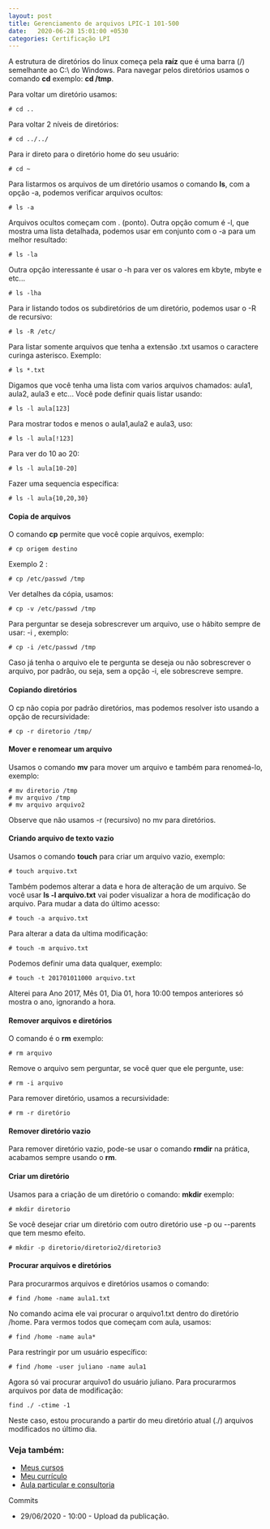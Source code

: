 ```yaml
---
layout: post
title: Gerenciamento de arquivos LPIC-1 101-500
date:   2020-06-28 15:01:00 +0530
categories: Certificação LPI
---
```


A estrutura de diretórios do linux começa pela **raíz** que é uma barra (/) semelhante ao C:\ do Windows.  Para navegar pelos diretórios usamos o comando **cd** exemplo: **cd /tmp**.

Para voltar um diretório usamos:

```
# cd ..
```

Para voltar 2 níveis de diretórios:

```
# cd ../../
```

Para ir direto para o diretório home do seu usuário:

```
# cd ~
```

Para listarmos os arquivos de um diretório usamos o comando **ls**, com a opção -a, podemos verificar arquivos ocultos:

```
# ls -a
```

Arquivos ocultos começam com . (ponto). Outra opção comum é -l, que mostra uma lista detalhada, podemos usar em conjunto com o -a para um melhor resultado:

```
# ls -la
```

Outra opção interessante é usar o -h para ver os valores em kbyte, mbyte e etc...

```
# ls -lha
```

Para ir listando todos os subdiretórios de um diretório, podemos usar o -R de recursivo:

```
# ls -R /etc/
```

Para listar somente arquivos que tenha a extensão .txt usamos o caractere curinga asterisco. Exemplo:

```
# ls *.txt
```

Digamos que você tenha uma lista com varios arquivos chamados: aula1, aula2, aula3 e etc... Você pode definir quais listar usando:

```
# ls -l aula[123]
```

Para mostrar todos e menos o aula1,aula2 e aula3, uso:

```
# ls -l aula[!123]
```

Para ver do 10 ao 20:

```
# ls -l aula[10-20]
```

Fazer uma sequencia específica:

```
# ls -l aula{10,20,30}
```

#### Copia de arquivos

O comando **cp** permite que você copie arquivos, exemplo: 

```
# cp origem destino
```

Exemplo 2 :

```
# cp /etc/passwd /tmp
```

Ver detalhes da cópia, usamos:

```
# cp -v /etc/passwd /tmp
```

Para perguntar se deseja sobrescrever um arquivo, use o hábito sempre de usar: -i , exemplo:

```
# cp -i /etc/passwd /tmp
```

Caso já tenha o arquivo ele te pergunta se deseja ou não sobrescrever o arquivo, por padrão, ou seja, sem a opção -i, ele sobrescreve sempre.

#### Copiando diretórios

O cp não copia por padrão diretórios, mas podemos resolver isto usando a opção de recursividade:

```
# cp -r diretorio /tmp/
```

#### Mover e renomear um arquivo

Usamos o comando **mv** para mover um arquivo e também para renomeá-lo, exemplo:

```
# mv diretorio /tmp
# mv arquivo /tmp
# mv arquivo arquivo2
```

Observe que não usamos -r (recursivo) no mv para diretórios. 

#### Criando arquivo de texto vazio

Usamos o comando **touch** para criar um arquivo vazio, exemplo:

```
# touch arquivo.txt
```

Também podemos alterar a data e hora de alteração de um arquivo. Se você usar **ls -l arquivo.txt** vai poder visualizar a hora de modificação do arquivo. Para mudar a data do último acesso:

```
# touch -a arquivo.txt
```

Para alterar a data da ultima modificação:

```
# touch -m arquivo.txt
```

Podemos definir uma data qualquer, exemplo:

```
# touch -t 201701011000 arquivo.txt
```

Alterei para Ano 2017, Mês 01, Dia 01, hora 10:00 tempos anteriores só mostra o ano, ignorando a hora.

#### Remover arquivos e diretórios

O comando é o **rm** exemplo:

```
# rm arquivo
```

Remove o arquivo sem perguntar, se você quer que ele pergunte, use:

```
# rm -i arquivo
```

Para remover diretório, usamos a recursividade:

```
# rm -r diretório
```

#### Remover diretório vazio

Para remover diretório vazio, pode-se usar o comando **rmdir** na prática, acabamos sempre usando o **rm**.

#### Criar um diretório

Usamos para a criação de um diretório o comando: **mkdir** exemplo:

```
# mkdir diretorio
```

Se você desejar criar um diretório com outro diretório use -p  ou --parents que tem mesmo efeito.

```
# mkdir -p diretorio/diretorio2/diretorio3
```

#### Procurar arquivos e diretórios

Para procurarmos arquivos e diretórios usamos o comando:

```
# find /home -name aula1.txt
```

No comando acima ele vai procurar o arquivo1.txt dentro do diretório /home. Para vermos todos que começam com aula, usamos:

```
# find /home -name aula*
```

Para restringir por um usuário específico:

```
# find /home -user juliano -name aula1
```

Agora só vai procurar arquivo1 do usuário juliano. Para procurarmos arquivos por data de modificação:

```
find ./ -ctime -1
```

Neste caso, estou procurando a partir do meu diretório atual (./) arquivos modificados no último dia.

### Veja também:
- [Meus cursos](https://profjulianoramos.github.io/cursos/)
- [Meu currículo](https://profjulianoramos.github.io/curriculo/)
- [Aula particular e consultoria](https://profjulianoramos.github.io/consultoria/)


Commits
- 29/06/2020 - 10:00 - Upload da publicação.